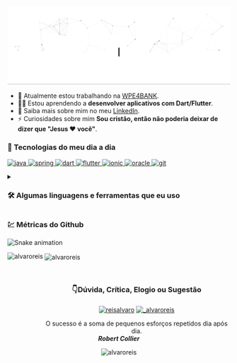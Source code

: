 <p align="center">
  <img src="https://github.com/alvaroreis/alvaroreis/raw/main/assets/header-profile.gif" alt="Oi,  eu sou Álvaro">
</p>

<!--
How to make the bio gif ?
💜 Thanks to [matyo91](https://github.com/matyo91)

I made my with https://codesandbox.io/s/github-profile-2ijk7
Then i recorded my screen to gif on Mac with Quicktime  and save result to [assets/github.mov](assets/github.mov)
This [GIF converter](https://ezgif.com/video-to-gif) help me to create a dedicated command that convert MOV to GIF.
Then i save result to [assets/github.gif](assets/github.gif)
-->

- 🔭 Atualmente estou trabalhando na [WPE4BANK](https://wpe4bank.com/).
- 👨‍💻 Estou aprendendo a **desenvolver aplicativos com Dart/Flutter**.
- 📄 Saiba mais sobre mim no meu [LinkedIn](https://www.linkedin.com/in/reisalvaro/).
- ⚡ Curiosidades sobre mim **Sou cristão, então não poderia deixar de dizer que "Jesus ❤ você"**.

<h3>🚀 Tecnologias do meu dia a dia</h3>
<p align="left">
  <a href="https://www.java.com" target="_blank" rel="noreferrer">
    <img
      src="https://img.shields.io/badge/Java-ED8B00?style=for-the-badge&logo=java&logoColor=white"
      alt="java"
      height="30"
    />
  </a>
  <a href="https://spring.io/" target="_blank" rel="noreferrer">
    <img
      src="https://img.shields.io/badge/Spring-6DB33F?style=for-the-badge&logo=spring&logoColor=white"
      alt="spring"
      height="30"
    />
  </a>
  <a href="https://dart.dev" target="_blank" rel="noreferrer">
    <img
      src="https://img.shields.io/badge/Dart-0175C2?style=for-the-badge&logo=dart&logoColor=white"
      alt="dart"
      height="30"
    />
  </a>
  <a href="https://flutter.dev" target="_blank" rel="noreferrer">
    <img
      src="https://img.shields.io/badge/Flutter-02569B?style=for-the-badge&logo=flutter&logoColor=white"
      alt="flutter"
      height="30"
    />
  </a>
  <a href="https://ionicframework.com" target="_blank" rel="noreferrer">
    <img
      src="https://img.shields.io/badge/Ionic-3880FF?style=for-the-badge&logo=ionic&logoColor=white"
      alt="ionic"
      height="30"
    />
  </a>
  <a href="https://www.oracle.com/" target="_blank" rel="noreferrer">
    <img
      src="https://img.shields.io/badge/Oracle-F80000?style=for-the-badge&logo=oracle&logoColor=black"
      alt="oracle"
      height="30"
    />
  </a>
  <a href="https://git-scm.com/" target="_blank" rel="noreferrer">
    <img
      src="https://img.shields.io/badge/GIT-E44C30?style=for-the-badge&logo=git&logoColor=white"
      alt="git"
      height="30"
    />
  </a>
  
<details>
  <summary>
    <h3>🛠 Algumas linguagens e ferramentas que eu uso</h3>
  </summary>
  <p align="left">
    <a href="https://www.java.com" target="_blank" rel="noreferrer">
      <img
        src="https://img.shields.io/badge/Java-ED8B00?style=for-the-badge&logo=java&logoColor=white"
        alt="java"
        height="30"
      />
    </a>
    <a href="https://spring.io/" target="_blank" rel="noreferrer">
      <img
        src="https://img.shields.io/badge/Spring-6DB33F?style=for-the-badge&logo=spring&logoColor=white"
        alt="spring"
        height="30"
      />
    </a>
    <a href="https://dart.dev" target="_blank" rel="noreferrer">
      <img
        src="https://img.shields.io/badge/Dart-0175C2?style=for-the-badge&logo=dart&logoColor=white"
        alt="dart"
        height="30"
      />
    </a>
    <a href="https://flutter.dev" target="_blank" rel="noreferrer">
      <img
        src="https://img.shields.io/badge/Flutter-02569B?style=for-the-badge&logo=flutter&logoColor=white"
        alt="flutter"
        height="30"
      />
    </a>
    <a href="https://ionicframework.com" target="_blank" rel="noreferrer">
      <img
        src="https://img.shields.io/badge/Ionic-3880FF?style=for-the-badge&logo=ionic&logoColor=white"
        alt="ionic"
        height="30"
      />
    </a>
    <a href="https://getbootstrap.com" target="_blank" rel="noreferrer">
      <img
        src="https://img.shields.io/badge/Bootstrap-563D7C?style=for-the-badge&logo=bootstrap&logoColor=white"
        alt="bootstrap"
        height="30"
      />
    </a>
    <a href="https://www.w3.org/html/" target="_blank" rel="noreferrer">
      <img
        src="https://img.shields.io/badge/HTML5-E34F26?style=for-the-badge&logo=html5&logoColor=white"
        alt="html5"
        height="30"
      />
    </a>
    <a href="https://www.w3schools.com/css/" target="_blank" rel="noreferrer">
      <img
        src="https://img.shields.io/badge/CSS3-1572B6?style=for-the-badge&logo=css3&logoColor=white"
        alt="css3"
        height="30"
      />
    </a>
    <a
      href="https://developer.mozilla.org/en-US/docs/Web/JavaScript"
      target="_blank"
      rel="noreferrer"
    >
      <img
        src="https://img.shields.io/badge/JavaScript-F7DF1E?style=for-the-badge&logo=javascript&logoColor=black"
        alt="javascript"
        height="30"
      />
    </a>
    <a href="https://angular.io" target="_blank" rel="noreferrer">
      <img
        src="https://img.shields.io/badge/Angular-DD0031?style=for-the-badge&logo=angular&logoColor=white"
        alt="angular"
        height="30"
      />
    </a>
    <a href="https://www.typescriptlang.org/" target="_blank" rel="noreferrer">
      <img
        src="https://img.shields.io/badge/TypeScript-007ACC?style=for-the-badge&logo=typescript&logoColor=white"
        alt="typescript"
        height="30"
      />
    </a>
    <a href="https://www.oracle.com/" target="_blank" rel="noreferrer">
      <img
        src="https://img.shields.io/badge/Oracle-F80000?style=for-the-badge&logo=oracle&logoColor=black"
        alt="oracle"
        height="30"
      />
    </a>
    <a href="https://www.postgresql.org" target="_blank" rel="noreferrer">
      <img
        src="https://img.shields.io/badge/PostgreSQL-316192?style=for-the-badge&logo=postgresql&logoColor=whiteg"
        alt="postgresql"
        height="30"
      />
    </a>
    <a href="https://www.mysql.com/" target="_blank" rel="noreferrer">
      <img
        src="https://img.shields.io/badge/MySQL-005C84?style=for-the-badge&logo=mysql&logoColor=white"
        alt="mysql"
        height="30"
      />
    </a>
    <a
      href="https://www.microsoft.com/en-us/sql-server"
      target="_blank"
      rel="noreferrer"
    >
      <img
        src="https://img.shields.io/badge/Microsoft%20SQL%20Server-CC2927?style=for-the-badge&logo=microsoft%20sql%20server&logoColor=white"
        alt="mssql"
        height="30"
      />
    </a>
    <a href="https://www.sqlite.org/" target="_blank" rel="noreferrer">
      <img
        src="https://img.shields.io/badge/SQLite-07405E?style=for-the-badge&logo=sqlite&logoColor=white"
        alt="sqlite"
        height="30"
      />
    </a>
    <a href="https://git-scm.com/" target="_blank" rel="noreferrer">
      <img
        src="https://img.shields.io/badge/GIT-E44C30?style=for-the-badge&logo=git&logoColor=white"
        alt="git"
        height="30"
      />
    </a>
    <a href="https://www.jenkins.io" target="_blank" rel="noreferrer">
      <img
        src="https://img.shields.io/badge/Jenkins-D24939?style=for-the-badge&logo=Jenkins&logoColor=white"
        alt="jenkins"
        height="30"
      />
    </a>
    <a href="https://www.ansible.com/" target="_blank" rel="noreferrer">
      <img
        src="https://assets.st-note.com/production/uploads/images/10658030/rectangle_large_type_2_c1fdb5e881da89f35e8517bef7964cc6.jpeg"
        alt="jenkins"
        height="30"
      />
    </a>
    <a href="https://www.docker.com/" target="_blank" rel="noreferrer">
      <img
        src="https://encrypted-tbn0.gstatic.com/images?q=tbn:ANd9GcQhACjgAkH-ctMlue0IRVOdECA5B1eCNrqrjyGvccJaV9mgnBU9ZOYjnHfU05PgRmTpjWM&usqp=CAU"
        alt="docker"
        height="30"
      />
    </a>
    <a href="https://www.nginx.com" target="_blank" rel="noreferrer">
      <img
        src="https://itsubuntu.com/wp-content/uploads/2020/05/Install-Nginx-On-Ubuntu-20.04-LTS.jpeg"
        alt="nginx"
        height="30"
      />
    </a>
    <a href="https://httpd.apache.org/" target="_blank" rel="noreferrer">
      <img
        src="https://takabus.com/tips/wp-content/uploads/2021/10/apache%E3%83%AD%E3%82%B4.png"
        alt="nginx"
        height="30"
      />
    </a>
    <a href="https://www.linux.org/" target="_blank" rel="noreferrer">
      <img
        src="https://img.shields.io/badge/Linux-FCC624?style=for-the-badge&logo=linux&logoColor=black"
        alt="linux"
        height="30"
      />
    </a>
  </p>
</details>


<h3 align="left">💹 Métricas do Github</h3>

![Snake animation](https://github.com/alvaroreis/alvaroreis/blob/output/github-contribution-grid-snake.svg)
 
<p><img align="left" height="175" src="https://github-readme-stats.vercel.app/api/top-langs?username=alvaroreis&show_icons=true&theme=dracula&locale=pt-BR&layout=compact" alt="alvaroreis" /></p>

<p>&nbsp;<img align="center" height="175" src="https://github-readme-stats.vercel.app/api?username=alvaroreis&show_icons=true&theme=dracula&locale=pt-BR" alt="alvaroreis" /></p>

<br />
<h3 align="center">👇Dúvida, Crítica, Elogio ou Sugestão</h3>
<p align="center">
  <a href="https://linkedin.com/in/reisalvaro" target="blank"
    ><img
      align="center"
      src="https://img.shields.io/badge/LinkedIn-0077B5?style=for-the-badge&logo=linkedin&logoColor=white"
      alt="reisalvaro"
      height="30"
      style="margin-top: 5px;max-width: 100%;"
  /></a>
  <a href="https://instagram.com/_alvaroreis" target="blank"
    ><img
      align="center"
      src="https://img.shields.io/badge/Instagram-E4405F?style=for-the-badge&logo=instagram&logoColor=white"
      alt="_alvaroreis"
      height="30"
      style="margin-top: 5px;max-width: 100%;"
  /></a>
  <!--<a href="https://discord.gg/LUIZ#4547" target="blank"
    ><img
      align="center"
      src="https://img.shields.io/badge/Discord-7289DA?style=for-the-badge&logo=discord&logoColor=white"
      alt="LUIZ#4547"
      height="30"
      style="margin-top: 5px;max-width: 100%;"
  /></a> -->
</p>

<!-- <p align="center">Nossa maior fraqueza é desistir. O caminho mais certo para o sucesso é sempre tentar apenas uma vez mais.
<br /> <strong><i>Thomas Edison</i></strong></p> -->

<p align="center">O sucesso é a soma de pequenos esforços repetidos dia após dia. <br /> <strong><i>Robert Collier</i></strong></p>

<p align="center"> <img src="https://komarev.com/ghpvc/?username=alvaroreis&label=Profile%20views&color=009dff&style=flat" alt="alvaroreis" /> </p>

<!--
**alvaroreis/alvaroreis** is a ✨ _special_ ✨ repository because its `README.md` (this file) appears on your GitHub profile.

Here are some ideas to get you started:

- 🔭 I’m currently working on ...
- 🌱 I’m currently learning ...
- 👯 I’m looking to collaborate on ...
- 🤔 I’m looking for help with ...
- 💬 Ask me about ...
- 📫 How to reach me: ...
- 😄 Pronouns: ...
- ⚡ Fun fact: ...
-->

